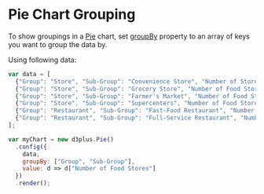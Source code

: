 # Pie Chart Grouping

To show groupings in a [Pie](http://d3plus.org/docs/#Pie) chart, set [groupBy](http://d3plus.org/docs/#Viz.groupBy) property to an array of keys you want to group the data by.

Using following data:

```js
var data = [
  {"Group": "Store", "Sub-Group": "Convenience Store", "Number of Stores": 100, year: 2018},
  {"Group": "Store", "Sub-Group": "Grocery Store", "Number of Food Stores": 150, year: 2018},
  {"Group": "Store", "Sub-Group": "Farmer's Market", "Number of Food Stores": 50, year: 2018},
  {"Group": "Store", "Sub-Group": "Supercenters", "Number of Food Stores": 30, year: 2018},
  {"Group": "Restaurant", "Sub-Group": "Fast-Food Restaurant", "Number of Food Stores": 60, year: 2018},
  {"Group": "Restaurant", "Sub-Group": "Full-Service Restaurant", "Number of Food Stores": 120, year: 2018}
];

var myChart = new d3plus.Pie()
  .config({
    data,
    groupBy: ["Group", "Sub-Group"],
    value: d => d["Number of Food Stores"]
  })
  .render();
```
